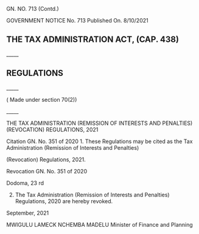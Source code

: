 GN. NO. 713 (Contd.)

GOVERNMENT NOTICE No. 713 Published On. 8/10/2021

## THE TAX ADMINISTRATION ACT, (CAP. 438)

\_\_\_\_\_

## REGULATIONS

\_\_\_\_\_

( Made under section 70(2))

\_\_\_\_\_

THE TAX ADMINISTRATION (REMISSION OF INTERESTS AND PENALTIES) (REVOCATION) REGULATIONS, 2021

Citation GN. No. 351 of 2020 1.  These  Regulations  may  be  cited  as  the  Tax Administration  (Remission  of  Interests  and  Penalties)

(Revocation) Regulations, 2021.

Revocation GN. No. 351 of 2020

Dodoma, 23 rd

2. The Tax Administration (Remission of Interests and Penalties) Regulations, 2020 are hereby revoked.

September, 2021

MWIGULU LAMECK NCHEMBA MADELU Minister of Finance and Planning